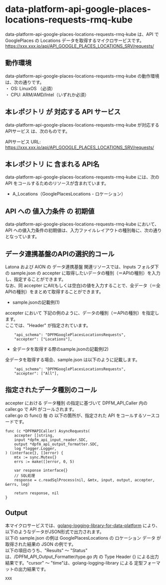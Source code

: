 # data-platform-api-google-places-locations-requests-rmq-kube
data-platform-api-google-places-locations-requests-rmq-kube は、API で GooglePlaces の Locations データを取得するマイクロサービスです。  
https://xxx.xxx.io/api/API_GOOGLE_PLACES_LOCATIONS_SRV/requests/

## 動作環境
data-platform-api-google-places-locations-requests-rmq-kube の動作環境は、次の通りです。  
・ OS: LinuxOS （必須）  
・ CPU: ARM/AMD/Intel（いずれか必須）  

## 本レポジトリ が 対応する API サービス
data-platform-api-google-places-locations-requests-rmq-kube が対応する APIサービス は、次のものです。

APIサービス URL: https://xxx.xxx.io/api/API_GOOGLE_PLACES_LOCATIONS_SRV/requests/

## 本レポジトリ に 含まれる API名
data-platform-api-google-places-locations-requests-rmq-kube には、次の API をコールするためのリソースが含まれています。  

* A_Locations（GooglePlacesLocations - ロケーション）

## API への 値入力条件 の 初期値
data-platform-api-google-places-locations-requests-rmq-kube において、API への値入力条件の初期値は、入力ファイルレイアウトの種別毎に、次の通りとなっています。  

## データ連携基盤のAPIの選択的コール

Latona および AION の データ連携基盤 関連リソースでは、Inputs フォルダ下の sample.json の accepter に取得したいデータの種別（＝APIの種別）を入力し、指定することができます。  
なお、同 accepter にAll(もしくは空白)の値を入力することで、全データ（＝全APIの種別）をまとめて取得することができます。  

* sample.jsonの記載例(1)  

accepter において 下記の例のように、データの種別（＝APIの種別）を指定します。  
ここでは、"Header" が指定されています。    
  
```
	"api_schema": "DPFMGooglePlacesLocationsRequests",
	"accepter": ["Locations"],
```
  
* 全データを取得する際のsample.jsonの記載例(2)  

全データを取得する場合、sample.json は以下のように記載します。  

```
	"api_schema": "DPFMGooglePlacesLocationsRequests",
	"accepter": ["All"],
```

## 指定されたデータ種別のコール

accepter における データ種別 の指定に基づいて DPFM_API_Caller 内の caller.go で API がコールされます。  
caller.go の func() 毎 の 以下の箇所が、指定された API をコールするソースコードです。  

```
func (c *DPFMAPICaller) AsyncRequests(
	accepter []string,
	input *dpfm_api_input_reader.SDC,
	output *dpfm_api_output_formatter.SDC,
	log *logger.Logger,
) (interface{}, []error) {
	mtx := sync.Mutex{}
	errs := make([]error, 0, 5)

	var response interface{}
	// SQL処理
	response = c.readSqlProcess(nil, &mtx, input, output, accepter, &errs, log)

	return response, nil
}
```

## Output  
本マイクロサービスでは、[golang-logging-library-for-data-platform](https://github.com/latonaio/golang-logging-library-for-data-platform) により、以下のようなデータがJSON形式で出力されます。  
以下の sample.json の例は GooglePlacesLocations の ロケーション データ が取得された結果の JSON の例です。  
以下の項目のうち、"Results" ～ "Status" は、/DPFM_API_Output_Formatter/type.go 内 の Type Header {} による出力結果です。"cursor" ～ "time"は、golang-logging-library による 定型フォーマットの出力結果です。  

```
XXX
```
